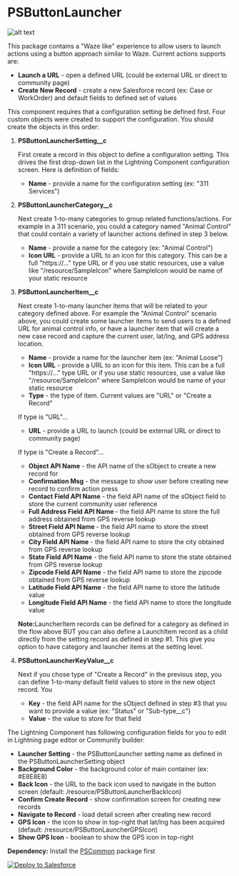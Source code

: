 # PSButtonLauncher

![alt text](https://github.com/thedges/PSButtonLauncher/blob/master/PSButtonLauncher.gif "Sample Image")

This package contains a "Waze like" experience to allow users to launch actions using a button approach similar to Waze. Current actions supports are:
* <b>Launch a URL</b> - open a defined URL (could be external URL or direct to community page)
* <b>Create New Record</b> - create a new Salesforce record (ex: Case or WorkOrder) and default fields to defined set of values

This component requires that a configuration setting be defined first. Four custom objects were created to support the configuration. You should create the objects in this order:

1. <b>PSButtonLauncherSetting__c</b>

    First create a record in this object to define a configuration setting. This drives the first drop-down list in the Lightning Component configuration screen. Here is definition of fields:

   - <b>Name</b> - provide a name for the configuration setting (ex: "311 Services")

2. <b>PSButtonLauncherCategory__c</b>

    Next create 1-to-many categories to group related functions/actions. For example in a 311 scenario, you could a category named "Animal Control" that could contain a variety of launcher actions defined in step 3 below.

   - <b>Name</b> - provide a name for the category (ex: "Animal Control")
   - <b>Icon URL</b> - provide a URL to an icon for this category. This can be a full "https://..." type URL or if you use static resources, use a value like "/resource/SampleIcon" where SampleIcon would be name of your static resource
   
3. <b>PSButtonLauncherItem__c</b>

    Next create 1-to-many launcher items that will be related to your category defined above. For example the "Animal Control" scenario above, you could create some launcher items to send users to a defined URL for animal control info, or have a launcher item that will create a new case record and capture the current user, lat/lng, and GPS address location.

   - <b>Name</b> - provide a name for the launcher item (ex: "Animal Loose")
   - <b>Icon URL</b> - provide a URL to an icon for this item. This can be a full "https://..." type URL or if you use static resources, use a value like "/resource/SampleIcon" where SampleIcon would be name of your static resource
   - <b>Type</b> - the type of item. Current values are "URL" or "Create a Record"

   
   If type is "URL"...
   - <b>URL</b> - provide a URL to launch (could be external URL or direct to community page)
   
   If type is "Create a Record"...
   - <b>Object API Name</b> - the API name of the sObject to create a new record for
   - <b>Confirmation Msg</b> - the message to show user before creating new record to confirm action press
   - <b>Contact Field API Name</b> - the field API name of the sObject field to store the current community user reference
   - <b>Full Address Field API Name	</b> - the field API name to store the full address obtained from GPS reverse lookup
   - <b>Street Field API Name	</b> - the field API name to store the street obtained from GPS reverse lookup
   - <b>City Field API Name</b> - the field API name to store the city obtained from GPS reverse lookup
   - <b>State Field API Name</b> - the field API name to store the state obtained from GPS reverse lookup
   - <b>Zipcode Field API Name</b> - the field API name to store the zipcode obtained from GPS reverse lookup
   - <b>Latitude Field API Name</b> - the field API name to store the latitude value
   - <b>Longitude Field API Name</b> - the field API name to store the longitude value

   <b>Note:</b>LauncherItem records can be defined for a category as defined in the flow above BUT you can also define a LaunchItem record as a child directly from the setting record as defined in step #1. This give you option to have category and launcher items at the setting level.

4. <b>PSButtonLauncherKeyValue__c</b>

    Next if you chose type of "Create a Record" in the previous step, you can define 1-to-many default field values to store in the new object record. You 

   - <b>Key</b> - the field API name for the sObject defined in step #3 that you want to provide a value (ex: "Status" or "Sub-type__c")
   - <b>Value</b> - the value to store for that field


The Lightning Component has following configuration fields for you to edit in Lightning page editor or Community builder:

  - <b>Launcher Setting</b> - the PSButtonLauncher setting name as defined in the PSButtonLauncherSetting object
  - <b>Background Color</b> - the background color of main container (ex: #E8E8E8)
  - <b>Back Icon</b> - the URL to the back icon used to navigate in the button screen (default: /resource/PSButtonLauncherBackIcon)
  - <b>Confirm Create Record</b> - show confirmation screen for creating new records
  - <b>Navigate to Record</b> - load detail screen after creating new record
  - <b>GPS Icon</b> - the icon to show in top-right that lat/lng has been acquired (default: /resource/PSButtonLauncherGPSIcon)
  - <b>Show GPS Icon</b> - boolean to show the GPS icon in top-right

<b>Dependency:</b> Install the [PSCommon](https://github.com/thedges/PSCommon) package first

<a href="https://githubsfdeploy.herokuapp.com">
  <img alt="Deploy to Salesforce"
       src="https://raw.githubusercontent.com/afawcett/githubsfdeploy/master/deploy.png">
</a>
